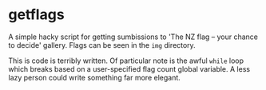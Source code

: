 # getflags

A simple hacky script for getting sumbissions to 'The NZ flag – your chance to decide' gallery. Flags can be seen in the `img` directory.

This is code is terribly written. Of particular note is the awful `while` loop which breaks based on a user-specified flag count global variable. A less lazy person could write something far more elegant.